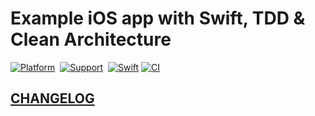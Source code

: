 # Example iOS app with Swift, TDD & Clean Architecture
[![Platform](https://img.shields.io/badge/platform-iOS-lightgrey.svg)]()&nbsp;
[![Support](https://img.shields.io/badge/support-iOS%2014.0%2B%20-blue.svg?style=flat)](https://www.apple.com/nl/ios/)&nbsp;
[![Swift](https://img.shields.io/badge/swift-5.7-orange.svg?style=flat)](https://developer.apple.com/swift/)
[![CI](https://github.com/programming086/quiz-app/actions/workflows/CI.yml/badge.svg)](https://github.com/programming086/quiz-app/actions/workflows/CI.yml)

## [CHANGELOG](CHANGELOG.md)

